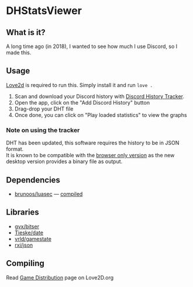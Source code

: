 # DHStatsViewer

## What is it?
A long time ago (in 2018), I wanted to see how much I use Discord, so I made this.

## Usage
[Love2d](love2d.org) is required to run this. Simply install it and run `love .`

1. Scan and download your Discord history with [Discord History Tracker](https://dht.chylex.com/).
2. Open the app, click on the "Add Discord History" button
3. Drag-drop your DHT file
4. Once done, you can click on "Play loaded statistics" to view the graphs

### Note on using the tracker
DHT has been updated, this software requires the history to be in JSON format.  
It is known to be compatible with the [browser only version](https://dht.chylex.com/browser-only/) as the new desktop version provides a binary file as output.

## Dependencies
* [brunoos/luasec](https://github.com/brunoos/luasec) — [compiled](https://love2d.org/forums/viewtopic.php?f=4&t=85389&start=10#p222288)

## Libraries
* [gvx/bitser](https://github.com/gvx/bitser)
* [Tieske/date](https://github.com/Tieske/date)
* [vrld/gamestate](https://github.com/vrld/hump)
* [rxi/json](https://github.com/rxi/json.lua)

## Compiling
Read [Game Distribution](https://love2d.org/wiki/Game_Distribution) page on Love2D.org